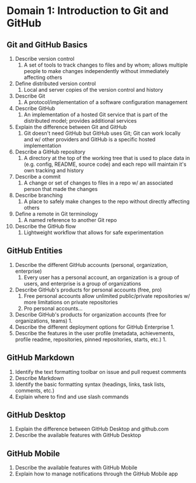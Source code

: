 # Domain 1: Introduction to Git and GitHub

## Git and GitHub Basics

1. Describe version control
    1.  A set of tools to track changes to files and by whom; allows multiple people to make changes independently without immediately affecting others
1. Define distributed version control
    1. Local and server copies of the version control and history
1. Describe Git
    1.  A protocol/implementation of a software configuration management
1. Describe GitHub
    1. An implementation of a hosted Git service that is part of the distributed model; provides additional services
1. Explain the difference between Git and GitHub
    1. Git doesn't need GitHub but GitHub uses Git; Git can work locally and w/ other providers and GitHub is a specific hosted implementation
1. Describe a GitHub repository
    1. A directory at the top of the working tree that is used to place data in (e.g. config, README, source code) and each repo will maintain it's own tracking and history
1. Describe a commit
    1. A change or set of changes to files in a repo w/ an associated person that made the changes
1. Describe branching
    1. A place to safely make changes to the repo without directly affecting others
1. Define a remote in Git terminology
    1. A named reference to another Git repo
1. Describe the GitHub flow
    1. Lightweight workflow that allows for safe experimentation

## GitHub Entities

1. Describe the different GitHub accounts (personal, organization, enterprise)
     1. Every user has a personal account, an organization is a group of users, and enterprise is a group of organizations
1. Describe GitHub's products for personal accounts (free, pro)
     1. Free personal accounts allow unlimited public/private repositories w/ more limitations on private repositories
     1. Pro personal accounts...
1. Describe GitHub's products for organization accounts (free for organizations, teams)
     1. 
1. Describe the different deployment options for GitHub Enterprise
     1. 
1. Describe the features in the user profile (metadata, achievements, profile readme, repositories, pinned repositories, starts, etc.)
     1. 

## GitHub Markdown

1. Identify the text formatting toolbar on issue and pull request comments
1. Describe Markdown
1. Identify the basic formatting syntax (headings, links, task lists, comments, etc.)
1. Explain where to find and use slash commands

## GitHub Desktop

1. Explain the difference between GitHub Desktop and github.com
1. Describe the available features with GitHub Desktop

## GitHub Mobile

1. Describe the available features with GitHub Mobile
1. Explain how to manage notifications through the GitHub Mobile app
